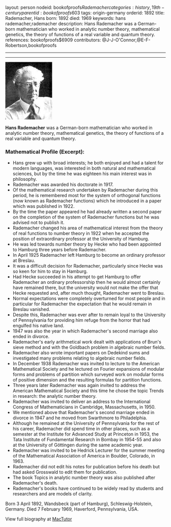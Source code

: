 layout: person
nodeid: bookofproofs$Rademacher
categories: history,19th-century
parentid: bookofproofs$603
tags: origin-germany
orderid: 1892
title: Rademacher, Hans
born: 1892
died: 1969
keywords: hans rademacher,rademacher
description: Hans Rademacher was a German-born mathematician who worked in analytic number theory, mathematical genetics, the theory of functions of a real variable and quantum theory.
references: bookofproofs$6909
contributors: @J-J-O'Connor,@E-F-Robertson,bookofproofs

---



---

![Rademacher.jpg](https://github.com/bookofproofs/bookofproofs.github.io/blob/main/_sources/_assets/images/portraits/Rademacher.jpg?raw=true)

**Hans Rademacher** was a German-born mathematician who worked in analytic number theory, mathematical genetics, the theory of functions of a real variable and quantum theory.

### Mathematical Profile (Excerpt):
* Hans grew up with broad interests; he both enjoyed and had a talent for modern languages, was interested in both natural and mathematical sciences, but by the time he was eighteen his main interest was in philosophy.
* Rademacher was awarded his doctorate in 1917.
* Of the mathematical research undertaken by Rademacher during this period, he is remembered most for the system of orthogonal functions (now known as Rademacher functions) which he introduced in a paper which was published in 1922.
* By the time the paper appeared he had already written a second paper on the completion of the system of Rademacher functions but he was advised not to publish it.
* Rademacher changed his area of mathematical interest from the theory of real functions to number theory in 1922 when he accepted the position of extraordinary professor at the University of Hamburg.
* He was led towards number theory by Hecke who had been appointed to Hamburg three years before Rademacher.
* In April 1925 Rademacher left Hamburg to become an ordinary professor at Breslau.
* It was a difficult decision for Rademacher, particularly since Hecke was so keen for him to stay in Hamburg.
* Had Hecke succeeded in his attempt to get Hamburg to offer Rademacher an ordinary professorship then he would almost certainly have remained there, but the university would not make the offer that Hecke requested and, after much thought, Rademacher went to Breslau.
* Normal expectations were completely overturned for most people and in particular for Rademacher the expectation that he would remain in Breslau vanished.
* Despite this, Rademacher was ever after to remain loyal to the University of Pennsylvania for providing him refuge from the horror that had engulfed his native land.
* 1947 was also the year in which Rademacher's second marriage also ended in divorce.
* Rademacher's early arithmetical work dealt with applications of Brun's sieve method and with the Goldbach problem in algebraic number fields.
* Rademacher also wrote important papers on Dedekind sums and investigated many problems relating to algebraic number fields.
* In December 1938 Rademacher was invited to lecture to the American Mathematical Society and he lectured on Fourier expansions of modular forms and problems of partition  which surveyed work on modular forms of positive dimension and the resulting formulas for partition functions.
* Three years later Rademacher was again invited to address the American Mathematical Society and this time he chose the topic Trends in research: the analytic number theory.
* Rademacher was invited to deliver an address to the International Congress of Mathematicians in Cambridge, Massachusetts, in 1950.
* We mentioned above that Rademacher's second marriage ended in divorce in 1947 and he moved from Swarthmore to Philadelphia.
* Although he remained at the University of Pennsylvania for the rest of his career, Rademacher did spend time in other places, such as a semester at the Institute for Advanced Study at Princeton in 1953, the Tata Institute of Fundamental Research in Bombay in 1954-55 and also at the University of Göttingen during the same academic year.
* Rademacher  was invited to be Hedrick Lecturer for the summer meeting of the Mathematical Association of America in Boulder, Colorado, in 1963.
* Rademacher did not edit his notes for publication before his death but had asked Grosswald to edit them for publication.
* The book Topics in analytic number theory  was also published after Rademacher's death.
* Rademacher's books have continued to be widely read by students and researchers and are models of clarity.

Born 3 April 1892, Wandsbeck (part of Hamburg), Schleswig-Holstein, Germany. Died 7 February 1969, Haverford, Pennsylvania, USA.

View full biography at [MacTutor](https://mathshistory.st-andrews.ac.uk/Biographies/Rademacher/)
